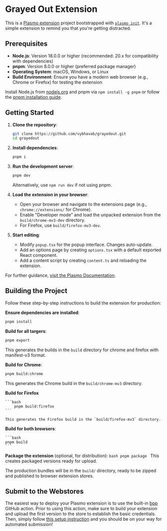 # Grayed Out Extension

This is a [Plasmo extension](https://docs.plasmo.com/) project bootstrapped with [`plasmo init`](https://www.npmjs.com/package/plasmo). It's a simple extension to remind you that you're getting distracted.

## Prerequisites

- **Node.js**: Version 18.0.0 or higher (recommended: 20.x for compatibility with dependencies)
- **pnpm**: Version 8.0.0 or higher (preferred package manager)
- **Operating System**: macOS, Windows, or Linux
- **Build Environment**: Ensure you have a modern web browser (e.g., Chrome or Firefox) for testing the extension

Install Node.js from [nodejs.org](https://nodejs.org/) and pnpm via `npm install -g pnpm` or follow the [pnpm installation guide](https://pnpm.io/installation).

## Getting Started

1. **Clone the repository**:

   ```bash
   git clone https://github.com/vybhavab/grayedout.git
   cd grayedout
   ```

2. **Install dependencies**:

   ```bash
   pnpm i
   ```

3. **Run the development server**:

   ```bash
   pnpm dev
   ```

   Alternatively, use `npm run dev` if not using pnpm.

4. **Load the extension in your browser**:

   - Open your browser and navigate to the extensions page (e.g., `chrome://extensions/` for Chrome).
   - Enable "Developer mode" and load the unpacked extension from the `build/chrome-mv3-dev` directory.
   - For Firefox, use `build/firefox-mv3-dev`.

5. **Start editing**:
   - Modify `popup.tsx` for the popup interface. Changes auto-update.
   - Add an options page by creating `options.tsx` with a default exported React component.
   - Add a content script by creating `content.ts` and reloading the extension.

For further guidance, [visit the Plasmo Documentation](https://docs.plasmo.com/).

## Building the Project

Follow these step-by-step instructions to build the extension for production:

**Ensure dependencies are installed**:

   ```bash
   pnpm install
   ```

**Build for all targers**:

   ```bash
   pnpm export
   ```

   This generates the builds in the `build` directory for chrome and firefox with manifest-v3 format.

**Build for Chrome**:

   ```bash
   pnpm build:chrome
   ```

   This generates the Chrome build in the `build/chrome-mv3` directory.

**Build for Firefox**

    ```bash
        pnpm build:firefox
    ```

    This generates the Firefox build in the `build/firefox-mv3` directory.

**Build for both browsers**:

    ```bash
    pnpm build
    ```

**Package the extension** (optional, for distribution):
    ```bash
    pnpm package
    ```
   This creates packaged versions ready for upload.

The production bundles will be in the `build/` directory, ready to be zipped and published to browser extension stores.

## Submit to the Webstores

The easiest way to deploy your Plasmo extension is to use the built-in [bpp](https://bpp.browser.market) GitHub action. Prior to using this action, make sure to build your extension and upload the first version to the store to establish the basic credentials. Then, simply follow [this setup instruction](https://docs.plasmo.com/framework/workflows/submit) and you should be on your way for automated submission!
